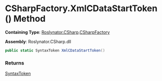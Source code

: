 # CSharpFactory\.XmlCDataStartToken\(\) Method

**Containing Type**: [Roslynator.CSharp](../../README.md)\.[CSharpFactory](../README.md)

**Assembly**: Roslynator\.CSharp\.dll

```csharp
public static SyntaxToken XmlCDataStartToken()
```

### Returns

[SyntaxToken](https://docs.microsoft.com/en-us/dotnet/api/microsoft.codeanalysis.syntaxtoken)

